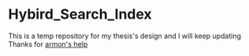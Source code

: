 # Hybird_Search_Index
This is a temp repository for my thesis's design and I will keep updating 
Thanks for [armon's help](https://github.com/armon/libart)
